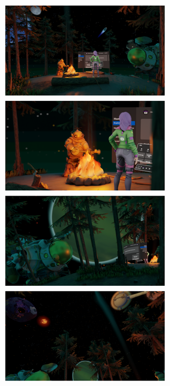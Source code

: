 ![Screenshot #1](Thumbnail.png)

![Screenshot #2](Riebeck%20Screenshot.png)

![Screenshot #3](Ship%20Screenshot.png)

![Screenshot #4](Stars%20Screenshot.png)
